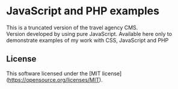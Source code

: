 JavaScript and PHP examples
==========
This is a truncated version of the travel agency CMS.  
Version developed by using pure JavaScript.
Available here only to demonstrate examples of my work with CSS, JavaScript and PHP

License
-------
This software licensed under the [MIT license] (https://opensource.org/licenses/MIT).
